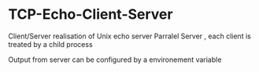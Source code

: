 # TCP-Echo-Client-Server
Client/Server realisation of Unix echo server
Parralel Server , each client is treated by a child process

Output from server can be configured by a environement variable
